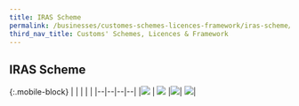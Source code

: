 ```yaml
---
title: IRAS Scheme
permalink: /businesses/customes-schemes-licences-framework/iras-scheme/
third_nav_title: Customs' Schemes, Licences & Framework
---
```

## IRAS Scheme 

{:.mobile-block}
|  |  |  | |
|--|--|--|--|
|[![](/images/schemes-licences/is1.jpg)](/businesses/customs-schemes-licences-framework/iras-schemes/major-exporter-scheme) | [![](/images/schemes-licences/is2.jpg)](/businesses/customs-schemes-licences-framework/iras-schemes/approved-import-gst-suspension-scheme) |[![](/images/schemes-licences/is3.jpg)](/businesses/customs-schemes-licences-framework/iras-schemes/import-gst-deferment-scheme-igds)| [![](/images/ovr3.jpg)](/businesses/customs-schemes-licences-framework/iras-schemes/overseas-vendor-registration-regime/)|